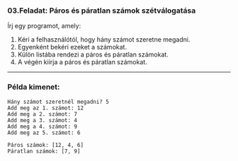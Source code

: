 ### 03.Feladat: Páros és páratlan számok szétválogatása

Írj egy programot, amely:

1. Kéri a felhasználótól, hogy hány számot szeretne megadni.
2. Egyenként bekéri ezeket a számokat.
3. Külön listába rendezi a páros és páratlan számokat.
4. A végén kiírja a páros és páratlan számokat.

---

### Példa kimenet:

```plaintext
Hány számot szeretnél megadni? 5
Add meg az 1. számot: 12
Add meg a 2. számot: 7
Add meg a 3. számot: 4
Add meg a 4. számot: 9
Add meg az 5. számot: 6

Páros számok: [12, 4, 6]
Páratlan számok: [7, 9]
```
